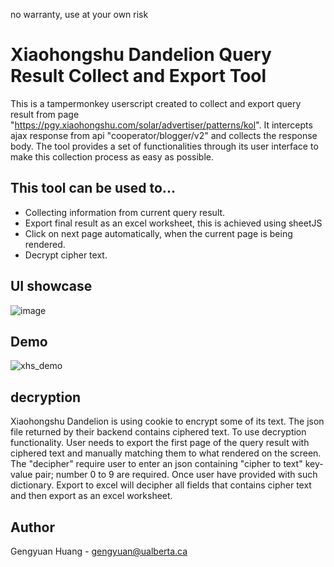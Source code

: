 no warranty, use at your own risk

# Xiaohongshu Dandelion Query Result Collect and Export Tool
This is a tampermonkey userscript created to collect and export query result from page "https://pgy.xiaohongshu.com/solar/advertiser/patterns/kol". It intercepts ajax response from api "cooperator/blogger/v2" and collects the response body. The tool provides a set of functionalities through its user interface to make this collection process as easy as possible. 

## This tool can be used to...
- Collecting information from current query result.
- Export final result as an excel worksheet, this is achieved using sheetJS
- Click on next page automatically, when the current page is being rendered.
- Decrypt cipher text.

## UI showcase
![image](https://user-images.githubusercontent.com/46549455/138980180-3e3d1fc4-d4d6-4c0f-b04d-fbc21eb2cc30.png)

## Demo
![xhs_demo](https://user-images.githubusercontent.com/46549455/138980230-56582931-ce52-47fa-b180-d85d0d0a37e2.png)

## decryption
Xiaohongshu Dandelion is using cookie to encrypt some of its text. The json file returned by their backend contains ciphered text.
To use decryption functionality. User needs to export the first page of the query result with ciphered text and manually matching them to what rendered on the screen.
The "decipher" require user to enter an json containing "cipher to text" key-value pair; number 0 to 9 are required.
Once user have provided with such dictionary. Export to excel will decipher all fields that contains cipher text and then export as an excel worksheet.

## Author
Gengyuan Huang - gengyuan@ualberta.ca
